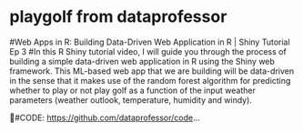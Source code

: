 # playgolf from dataprofessor
#Web Apps in R: Building Data-Driven Web Application in R | Shiny Tutorial Ep 3
#In this R Shiny tutorial video, I will guide you through the process of building a simple data-driven web application in R using the Shiny web framework. This ML-based web app that we are building will be data-driven in the sense that it makes use of the random forest algorithm for predicting whether to play or not play golf as a function of the input weather parameters (weather outlook, temperature, humidity and windy).

📎#CODE: https://github.com/dataprofessor/code...
